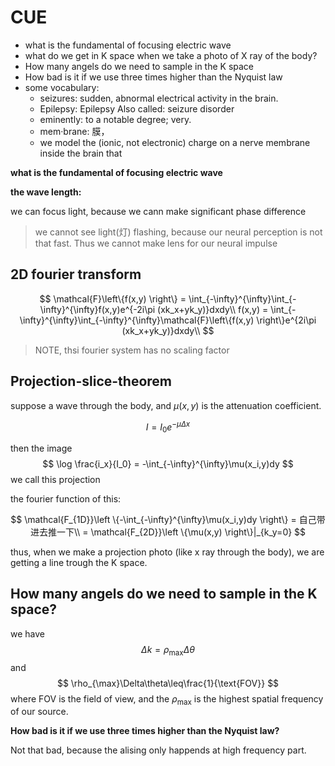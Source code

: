 # CUE
- what is the fundamental of focusing electric wave
- what do we get in K space when we take a photo of X ray of the body?
- How many angels do we need to sample in the K space
- How bad is it if we use three times higher than the Nyquist law
- some vocabulary:
  - seizures: sudden, abnormal electrical activity in the brain.
  - Epilepsy: Epilepsy Also called: seizure disorder
  - eminently: to a notable degree; very.
  - mem·brane: 膜，
  - we model the (ionic, not electronic) charge on a nerve membrane inside the brain
that 

**what is the fundamental of focusing electric wave**

**the wave length:**

we can focus light, because we cann make significant phase difference

> we cannot see light(灯) flashing, because our neural perception is not that fast. Thus we cannot make lens for our neural impulse

## 2D fourier transform
$$
\mathcal{F}\left\{f(x,y) \right\} = \int_{-\infty}^{\infty}\int_{-\infty}^{\infty}f(x,y)e^{-2i\pi (xk_x+yk_y)}dxdy\\
f(x,y) = \int_{-\infty}^{\infty}\int_{-\infty}^{\infty}\mathcal{F}\left\{f(x,y) \right\}e^{2i\pi (xk_x+yk_y)}dxdy\\
$$
> NOTE, thsi fourier system has no scaling factor

## Projection-slice-theorem
suppose a wave through the body, and $\mu(x,y)$ is the attenuation coefficient.

$$
I = I_0e^{-\mu \Delta x}
$$

then the image
$$
\log \frac{i_x}{I_0} = -\int_{-\infty}^{\infty}\mu(x_i,y)dy
$$
we call this projection

the fourier function of this:

$$
\mathcal{F_{1D}}\left \{-\int_{-\infty}^{\infty}\mu(x_i,y)dy \right\} = 自己带进去推一下\\
= \mathcal{F_{2D}}\left \{\mu(x,y) \right\}|_{k_y=0}
$$

thus, when we make a projection photo (like x ray through the body), we are getting a line trough the K space.


## How many angels do we need to sample in the K space?
we have 
$$
\Delta k = \rho_{\max}\Delta\theta
$$
and 
$$
\rho_{\max}\Delta\theta\leq\frac{1}{\text{FOV}}
$$
where FOV is the field of view, and the $\rho_{\max}$ is the highest spatial frequency of our source.

**How bad is it if we use three times higher than the Nyquist law?**

Not that bad, because the alising only happends at high frequency part.



